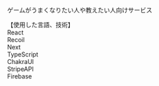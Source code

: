 ゲームがうまくなりたい人や教えたい人向けサービス  

【使用した言語、技術】  
React  
Recoil  
Next  
TypeScript  
ChakraUI  
StripeAPI  
Firebase  

